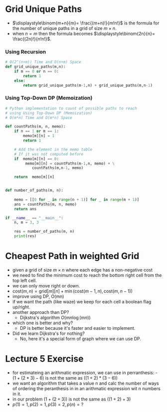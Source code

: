 
# Grid Unique Paths


- $\displaystyle\binom{m+n}{m}= \frac{(m+n)!}{m!n!}$ is the formula for the number of unique paths in a grid of size $m \times n$.
- when $n=m$ then the formula becomes $\displaystyle\binom{2n}{n}= \frac{(2n)!}{n!n!}$.

### Using Recursion


```python
# O(2^(n+m)) Time and O(n+m) Space
def grid_unique_paths(m,n):
	if m == 0 or n == 0:
	    return 1
	else:
		return grid_unique_paths(m-1,n) + grid_unique_paths(m,n-1)
```

### Using Top-Down DP (Memoization)



```python 
# Python implementation to count of possible paths to reach
# using Using Top-Down DP (Memoization)
# O(m*n) Time and O(m*n) Space

def countPaths(m, n, memo):
    if n == 1 or m == 1:
        memo[m][n] = 1
        return 1

    # Add the element in the memo table
    # If it was not computed before
    if  memo[m][n] == 0:
         memo[m][n] = countPaths(m-1,n, memo) + \
            countPaths(m,n-1, memo)

    return  memo[m][n]


def number_of_paths(m, n):
      
    memo = [[0 for _ in range(n + 1)] for _ in range(m + 1)]
    ans = countPaths(m, n, memo)
    return ans

if __name__ == "__main__":
    n, m = 3, 3

    res = number_of_paths(m, n)
    print(res)

```


# Cheapest Path in weighted Grid

- given a grid of size $m \times n$ where each edge has a non-negative cost
- we need to find the minimum cost to reach the bottom right cell from the top left cell.
- we can only move right or down.
- $\mathrm{cost}(m,n)=\mathrm{grid}[m][n]+\min(\mathrm{cost}(m-1,n),\mathrm{cost}(m,n-1))$
- improve using DP, O(mn)
- if we want the path (like waze) we keep for each cell a boolean flag up/right.
- another approach than DP?
	- Dijkstra's algorithm $O(mn\log(mn))$
- which one is better and why?
	- DP is better because it's faster and easier to implement.
- Did we learn Dijkstra's for nothing?
	- No, here it's a special form of graph where we can use DP.


# Lecture 5 Exercise


- for estimateing an arithmatic expression, we can use in perranthesis:
	  - $(1+(2*3)-6)$ is not the same as $((1+2)*(3-6))$
- we want an algorithm that takes a value n and calc the number of ways of ordering the peranthesis in in an arithmatic expression wit n numbers in it.
- in our problem $(1+(2+3))$ is not the same as $((1+2)+3)$ 
- $p(1)=1,p(2)=1, p(3)=2, p(n)=?$